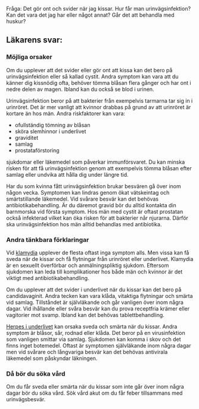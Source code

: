Fråga: Det gör ont och svider när jag kissar. Hur får man urinvägsinfektion? Kan det vara det jag har eller något annat? Går det att behandla med huskur?

Läkarens svar:
--------------

### Möjliga orsaker

Om du upplever att det svider eller gör ont att kissa kan det bero på urinvägsinfektion eller så kallad cystit. Andra symptom kan vara att du känner dig kissnödig ofta, behöver tömma blåsan flera gånger och har ont i nedre delen av magen. Ibland kan du också se blod i urinen.

Urinvägsinfektion beror på att bakterier från exempelvis tarmarna tar sig in i urinröret. Det är mer vanligt att kvinnor drabbas på grund av att urinröret är kortare än hos män. Andra riskfaktorer kan vara:

*   ofullständig tömning av blåsan
*   sköra slemhinnor i underlivet
*   graviditet
*   samlag
*   prostataförstoring

sjukdomar eller läkemedel som påverkar immunförsvaret. Du kan minska risken för att få urinvägsinfektion genom att exempelvis tömma blåsan efter samlag eller undvika att hålla dig under längre tid.

Har du som kvinna fått urinvägsinfektion brukar besvären gå över inom någon vecka. Symptomen kan lindras genom ökat vätskeintag och smärtstillande läkemedel. Vid svårare besvär kan det behövas antibiotikabehandling. Är du däremot gravid bör du alltid kontakta din barnmorska vid första symptom. Hos män med cystit är oftast prostatan också infekterad vilket kan öka risken för att bakterier når njurarna. Därför ska urinvägsinfektion hos män alltid behandlas med antibiotika.

### Andra tänkbara förklaringar

Vid [klamydia](https://www.kry.se/fakta/klamydia/ "klamydia") upplever de flesta oftast inga symptom alls. Men vissa kan få sveda när de kissar och få flytningar från urinröret eller underlivet. Klamydia är en sexuellt överförbar och anmälningspliktig sjukdom. Eftersom sjukdomen kan leda till komplikationer hos både män och kvinnor är det viktigt med antibiotikabehandling.

Om du upplever att det svider i underlivet när du kissar kan det bero på candidavaginit. Andra tecken kan vara klåda, vitaktiga flytningar och smärta vid samlag. Tillståndet är självläkande och går vanligen över inom några dagar. Vid ihållande eller svåra besvär kan du prova receptfria krämer eller vagitorier mot svamp. Ibland kan det behövas tablettbehandling.

[Herpes i underlivet](https://www.kry.se/fakta/herpes-i-underlivet/ "herpes-i-underlivet") kan orsaka sveda och smärta när du kissar. Andra symptom är blåsor, sår, rodnad eller klåda. Det beror på en virusinfektion som vanligen smittar via samlag. Sjukdomen kan komma i skov och det finns inget botemedel. Oftast är symptomen självläkande inom några dagar men vid svårare och långvariga besvär kan det behövas antivirala läkemedel som påskyndar läkningen.

### Då bör du söka vård

Om du får sveda eller smärta när du kissar som inte går över inom några dagar bör du söka vård. Sök vård akut om du får feber tillsammans med urinvägsbesvär.